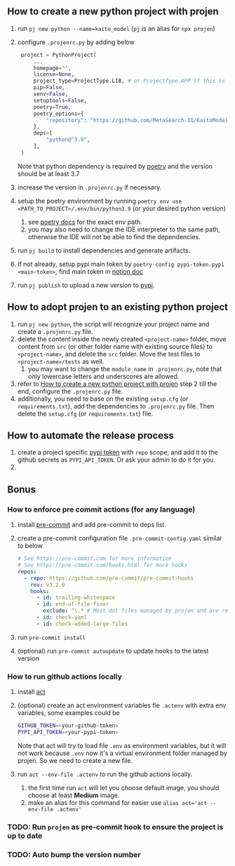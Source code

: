 ## How to create a new python project with projen

1. run `pj new python --name=kaito_model` (`pj` is an alias for `npx projen`)
2. configure `.projenrc.py` by adding below

   ```python
    project = PythonProject(
        ...
        homepage="",
        license=None,
        project_type=ProjectType.LIB, # or ProjectType.APP if this is not a library
        pip=False,
        venv=False,
        setuptools=False,
        poetry=True,
        poetry_options={
            "repository": "https://github.com/MetaSearch-IO/KaitoModelPython.git",
        },
        deps=[
            "python@^3.9",
        ],
    )
   ```

   Note that python dependency is required by [poetry](https://python-poetry.org/docs/) and the version should be at least 3.7

3. increase the version in `.projenrc.py` if necessary.
4. setup the poetry environment by running `poetry env use <PATH_TO_PROJECT>/.env/bin/python3.9` (or your desired python version)
   1. see [poetry docs](https://python-poetry.org/docs/configuration#local-configuration) for the exact env path.
   2. you may also need to change the IDE interpreter to the same path, otherwise the IDE will not be able to find the dependencies.
5. run `pj build` to install dependencies and generate artifacts.
6. if not already, setup pypi main token by `poetry config pypi-token.pypi <main-token>`, find main token in [notion doc](https://www.notion.so/kaitoai/Use-Projen-to-manage-Python-project-ced223f610384a598c96c919fd94a69e)
7. run `pj publish` to upload a new version to [pypi](https://pypi.org/).

## How to adopt projen to an existing python project

1. run `pj new python`, the script will recognize your project name and create a `.projenrc.py` file.
2. delete the content inside the newly created `<project-name>` folder, move content from `src` (or other folder name with existing source files) to `<project-name>`, and delete the `src` folder. Move the test files to `<project-name>/tests` as well.
   1. you may want to change the `module_name` in `.projenrc.py`, note that only lowercase letters and underscores are allowed.
3. refer to [How to create a new python project with projen](#how-to-create-a-new-python-project-with-projen) step 2 till the end, configure the `.projenrc.py` file.
4. additionally, you need to base on the existing `setup.cfg` (or `requirements.txt`), add the dependencies to `.projenrc.py` file. Then delete the `setup.cfg` (or `requirements.txt`) file.


## How to automate the release process

1. create a project specific [pypi token](https://pypi.org/manage/account/) with `repo` scope, and add it to the github secrets as `PYPI_API_TOKEN`. Or ask your admin to do it for you.
2.

## Bonus

### How to enforce pre commit actions (for any language)

1. install [pre-commit](https://pre-commit.com) and add pre-commit to deps list.
2. create a pre-commit configuration file `.pre-commit-config.yaml` similar to below

   ```yaml
   # See https://pre-commit.com for more information
   # See https://pre-commit.com/hooks.html for more hooks
   repos:
     - repo: https://github.com/pre-commit/pre-commit-hooks
       rev: v3.2.0
       hooks:
         - id: trailing-whitespace
         - id: end-of-file-fixer
           exclude: ^\.* # Most dot files managed by projen and are read only
         - id: check-yaml
         - id: check-added-large-files
   ```

3. run `pre-commit install`
4. (optional) run `pre-commit autoupdate` to update hooks to the latest version

### How to run github actions locally

1. install [act](https://github.com/nektos/act)
2. (optional) create an act environment variables fle `.actenv` with extra env variables, some examples could be

   ```bash
   GITHUB_TOKEN=<your-github-token>
   PYPI_API_TOKEN=<your-pypi-token>
   ```

   Note that act will try to load file `.env` as environment variables, but it will not work because `.env` now it's a virtual environment folder managed by projen. So we need to create a new file.

3. run `act --env-file .actenv` to run the github actions locally.
   1. the first time run `act` will let you choose default image, you should choose at least __Medium__ image.
   2. make an alias for this command for easier use `alias act='act --env-file .actenv'`

### TODO: Run `projen` as pre-commit hook to ensure the project is up to date

### TODO: Auto bump the version number
